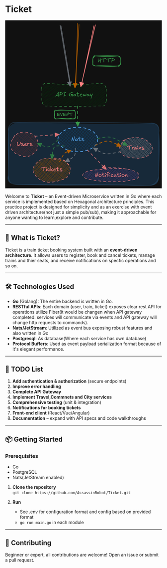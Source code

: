 # Ticket

![a silly diagram](assets/train-reservation.png)

Welcome to **Ticket** – an Event-driven Microservice written in Go where each service is implemented based on Hexagonal architecture principles. This practice project is designed for simplicity and as an exercise with event driven architecture(not just a simple pub/sub), making it approachable for anyone wanting to learn,explore and contribute.

---

## 🚄 What is Ticket?

Ticket is a train ticket booking system built with an **event-driven architecture**. It allows users to register, book and cancel tickets, manage trains and thier seats, and receive notifications on specfic operations and so on.

---

## 🛠 Technologies Used

- **Go** (Golang): The entire backend is written in Go.
- **RESTful APIs**: Each domain (user, train, ticket) exposes clear rest API for operations utilize Fiber(it would be changen when API gateway completed. services will communicate via events and API gateway will change http requests to commands).
- **Nats/JetStream**: Utilized as event bus exposing robust features and also written in Go
- **Postgresql**: As database(Where each service has own database)
- **Protocol Buffers**: Used as event payload serialization format because of it's elegant performance.

---

## 📝 TODO List

1. **Add authentication & authorization** (secure endpoints)
2. **Improve error handling**
3. **Complete API Gateway**
4. **Implement Travel,Commnets and City services** 
5. **Comprehensive testing** (unit & integration)
6. **Notifications for booking tickets** 
7. **Front-end client** (React/Vue/Angular)
8. **Documentation** – expand with API specs and code walkthroughs

---

## 📦 Getting Started
### Prerequisites
- Go
- PostgreSQL
- Nats(JetStream enabled)

1. **Clone the repository**  
   `git clone https://github.com/AssassinRobot/Ticket.git`

2. **Run**  
   - See .env for configuration format and config based on provided format
   - `go run main.go` in each module
---

## 🙌 Contributing

Beginner or expert, all contributions are welcome! Open an issue or submit a pull request.
